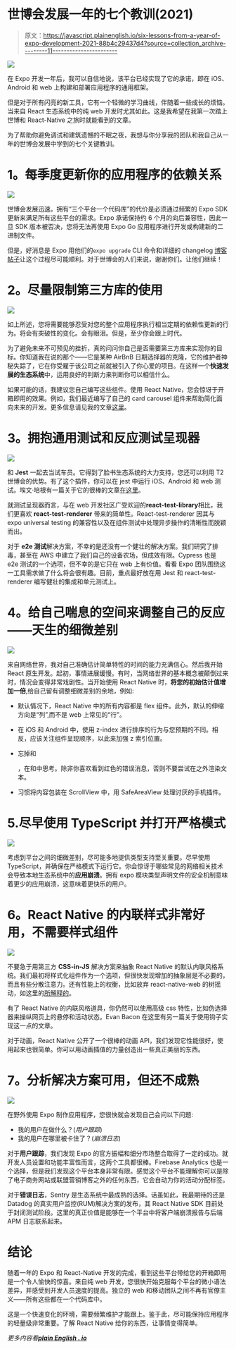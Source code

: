 # 世博会发展一年的七个教训(2021)

> 原文：<https://javascript.plainenglish.io/six-lessons-from-a-year-of-expo-development-2021-88b4c29437d4?source=collection_archive---------11----------------------->

![](img/9994a494a700ebec37f9edc6a51ec488.png)

在 Expo 开发一年后，我可以自信地说，该平台已经实现了它的承诺，即在 iOS、Android 和 web 上构建和部署应用程序的通用框架。

但是对于所有闪亮的新工具，它有一个轻微的学习曲线，伴随着一些成长的烦恼。当来自 React 生态系统中的纯 web 开发时尤其如此。这是我希望在我第一次踏上世博和 React-Native 之旅时就能看到的文章。

为了帮助你避免调试和建筑遗憾的不眠之夜，我想与你分享我的团队和我自己从一年的世博会发展中学到的七个关键教训。

# **1。每季度更新你的应用程序的依赖关系**

![](img/ec1a9c88c5f2a0d18b3b627723f6b4c9.png)

世博会发展迅速。拥有“三个平台一个代码库”的代价是必须通过频繁的 Expo SDK 更新来满足所有这些平台的需求。Expo 承诺保持约 6 个月的向后兼容性，因此一旦 SDK 版本被否决，您将无法再使用 Expo Go 应用程序进行开发或构建新的二进制文件。

但是，好消息是 Expo 用他们的`expo upgrade` CLI 命令和详细的 changelog [博客帖子](https://docs.expo.io/workflow/upgrading-expo-sdk-walkthrough/)让这个过程尽可能顺利。对于世博会的人们来说，谢谢你们。让他们继续！

# **2。尽量限制第三方库的使用**

![](img/3c07b055a72d8d31e7d4cce9dde6e7dc.png)

如上所述，您将需要能够忍受对您的整个应用程序执行相当定期的依赖性更新的行为。将会有突破性的变化。会有眼泪。但是，至少你会跟上时代。

为了避免未来不可预见的挫折，真的问问你自己是否需要第三方库来实现你的目标。你知道我在说的那个——它是某种 AirBnB 日期选择器的克隆，它的维护者神秘失踪了，它在你受雇于该公司之前就被引入了你心爱的项目。在这样一个**快速发展的生态系统**中，运用良好的判断力来判断你可以相信什么。

如果可能的话，我建议您自己编写这些组件。使用 React Native，您会惊讶于开箱即用的效果。例如，我们最近编写了自己的 card carousel 组件来帮助简化面向未来的开发。更多信息请见我的文章[这里](https://chanonroy.medium.com/building-a-netflix-style-card-carousel-in-react-native-649afcd8d78e)。

# **3。拥抱通用测试和反应测试呈现器**

![](img/933149d179968bda568a429214aa2968.png)

和 **Jest** 一起去当试车员。它得到了脸书生态系统的大力支持，您还可以利用 T2 世博会的优势。有了这个插件，你可以在 jest 中运行 iOS、Android 和 web 测试。埃文·培根有一篇关于它的很棒的文章[在这里](https://blog.expo.io/testing-universal-react-native-apps-with-jest-and-expo-113b4bf9cc44)。

就测试呈现器而言，与在 web 开发社区广受欢迎的**react-test-library**相比，我们更喜欢 **react-test-renderer** 带来的简单性。React-test-renderer 因其与 expo universal testing 的兼容性以及在组件测试中处理异步操作的清晰性而脱颖而出。

对于 **e2e 测试**解决方案，不幸的是还没有一个健壮的解决方案。我们研究了排毒，甚至在 AWS 中建立了我们自己的设备农场，但成效有限。Cypress 也是 e2e 测试的一个选项，但不幸的是它只在 web 上有价值。看看 Expo 团队围绕这一工具需求做了什么将会很有趣。目前，重点最好放在用 Jest 和 react-test-renderer 编写健壮的集成和单元测试上。

# **4。给自己喘息的空间来调整自己的反应——天生的细微差别**

![](img/ec265c0759856ea9274ec472a0f08698.png)

来自网络世界，我对自己准确估计简单特性的时间的能力充满信心。然后我开始 React 原生开发。起初，事情进展缓慢。有时，当网络世界的基本概念被颠倒过来时，情况会变得非常戏剧性。当开始使用 React Native 时，**将您的初始估计值增加一倍**,给自己留有调整细微差别的余地，例如:

*   默认情况下，React Native 中的所有内容都是 flex 组件。此外，默认的伸缩方向是“列”,而不是 web 上常见的“行”。
*   在 iOS 和 Android 中，使用 z-index 进行排序的行为与您预期的不同。相反，应该关注组件呈现顺序，以此来加强 z 索引位置。
*   忘掉和

    ，在<view>和<text>中思考。除非你喜欢看到红色的错误消息，否则不要尝试在<text>之外渲染文本。</text></text></view>

*   习惯将内容包装在 ScrollView 中，用 SafeAreaView 处理讨厌的手机插件。

# 5.尽早使用 TypeScript 并打开严格模式

![](img/9cf25ddc54a81946e2b063547dcc3694.png)

考虑到平台之间的细微差别，尽可能多地提供类型支持至关重要。尽早使用 TypeScript，并确保在严格模式下运行它。你会惊讶于哪些常见的网络相关技术会导致本地生态系统中的**应用崩溃**。拥有 expo 模块类型声明文件的安全机制意味着更少的应用崩溃，这意味着更快乐的用户。

# **6。React Native 的内联样式非常好用，不需要样式组件**

![](img/6928d8617c6439fe108bff6baee13159.png)

不要急于用第三方 **CSS-in-JS** 解决方案来抽象 React Native 的默认内联风格系统。我们最初将样式化组件作为一个选项，但很快发现增加的抽象层是不必要的，而且有些分散注意力。还有性能上的权衡，比如放弃 react-native-web 的树摇动，如这里的[所解释的](https://docs.expo.io/guides/using-styled-components/#tree-shaking)。

有了 React Native 的内联风格道具，你仍然可以使用高级 css 特性，比如伪选择器来操纵网页上的悬停和活动状态。Evan Bacon 在这里有另一篇关于使用钩子实现这一点的文章。

对于动画，React Native 公开了一个很棒的动画 API，我们发现它性能很好，使用起来也很简单。你可以用动画插值的力量创造出一些真正美丽的东西。

# **7。分析解决方案可用，但还不成熟**

![](img/73f17d11742094017a289110094b6dd1.png)

在野外使用 Expo 制作应用程序，您很快就会发现自己会问以下问题:

*   我的用户在做什么？(*用户跟踪*)
*   我的用户在哪里被卡住了？(*崩溃日志*)

对于**用户跟踪**，我们发现 Expo 的官方振幅和细分市场整合取得了一定的成功。就开发人员设置和功能丰富性而言，这两个工具都很棒。Firebase Analytics 也是一个选择，但是我们发现这个平台本身非常有限。感觉这个平台不能理解你可以是除了电子商务网站或联盟营销博客之外的任何东西，它会自动为你的活动分配标签。

对于**错误日志**，Sentry 是生态系统中最成熟的选择。话虽如此，我最期待的还是 Datadog 的真实用户监控(RUM)解决方案的发布，其 React Native SDK 目前处于封闭测试阶段。这里的真正价值是能够在一个平台中将客户端崩溃报告与后端 APM 日志联系起来。

# **结论**

随着一年的 Expo 和 React-Native 开发的完成，看到这些平台带给您的开箱即用是一个令人愉快的惊喜。来自纯 web 开发，您很快开始克服每个平台的微小语法差异，并感受到开发人员速度的提高。独立的 web 和移动团队之间不再有官僚主义——所有这些都在一个代码库中。

这是一个快速变化的环境，需要频繁维护才能跟上。鉴于此，尽可能保持应用程序的轻量级非常重要。了解 React Native 给你的东西，让事情变得简单。

*更多内容看*[***plain English . io***](https://plainenglish.io/)